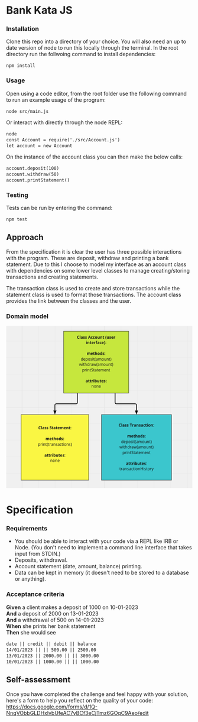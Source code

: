 # Bank Kata JS 

### Installation 

Clone this repo into a directory of your choice. You will also need an up to date version of node to run this locally through the terminal. In the root directory run the follwoing command to install dependencies: 
```
npm install
```

### Usage

Open using a code editor, from the root folder use the following command to run an example usage of the program: 
```
node src/main.js 
```

Or interact with directly through the node REPL: 

```
node
const Account = require('./src/Account.js')
let account = new Account
``` 

On the instance of the account class you can then make the below calls:
```
account.deposit(100)
account.withdraw(50)
account.printStatement()
```

### Testing

Tests can be run by entering the command: 
```
npm test 
```

## Approach 

From the specification it is clear the user has three possible interactions with the program. These are deposit, withdraw and printing a bank statement. Due to this I choose to model my interface as an account class with dependencies on some lower level classes to manage creating/storing transactions and creating statements. 

The transaction class is used to create and store transactions while the statement class is used to format those transactions. The account class provides the link between the classes and the user. 

### Domain model
![Domain Model Image](https://github.com/gjstirling/Bank-Kata-JS/blob/main/public/Domain%20model.png)

# Specification 

### Requirements

* You should be able to interact with your code via a REPL like IRB or Node.  (You don't need to implement a command line interface that takes input from STDIN.)
* Deposits, withdrawal.
* Account statement (date, amount, balance) printing.
* Data can be kept in memory (it doesn't need to be stored to a database or anything).

### Acceptance criteria

**Given** a client makes a deposit of 1000 on 10-01-2023  
**And** a deposit of 2000 on 13-01-2023  
**And** a withdrawal of 500 on 14-01-2023  
**When** she prints her bank statement  
**Then** she would see

```
date || credit || debit || balance
14/01/2023 || || 500.00 || 2500.00
13/01/2023 || 2000.00 || || 3000.00
10/01/2023 || 1000.00 || || 1000.00
```

## Self-assessment

Once you have completed the challenge and feel happy with your solution, here's a form to help you reflect on the quality of your code: https://docs.google.com/forms/d/1Q-NnqVObbGLDHxlvbUfeAC7yBCf3eCjTmz6GOqC9Aeo/edit
